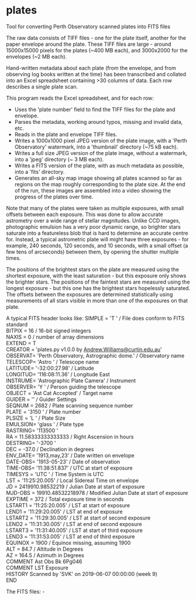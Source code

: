 # plates
Tool for converting Perth Observatory scanned plates into FITS files

The raw data consists of TIFF files - one for the plate itself, another for the
paper envelope around the plate. These TIFF files are large - around 15000x15000 pixels for
the plates (~400 MB each), and 3000x2000 for the envelopes (~2 MB each).

Hand-written metadata about each plate (from the envelope, and from observing log books
written at the time) has been transcribed and collated into an Excel spreadsheet
containing >30 columns of data. Each row describes a single plate scan.

This program reads the Excel spreadsheet, and for each row:
   - Uses the 'plate number' field to find the TIFF files for the plate and envelope.
   - Parses the metadata, working around typos, missing and invalid data, etc.
   - Reads in the plate and envelope TIFF files.
   - Writes a 1000x1000 pixel JPEG version of the plate image, with a 'Perth Observatory'
     watermark, into a 'thumbnail' directory (~75 kB each).
   - Writes a full size JPEG version of the plate image, without a watermark, into a
     'jpeg' directory (~ 3 MB each).
   - Writes a FITS version of the plate, with as much metadata as possible, into a 'fits' 
     directory.
   - Generates an all-sky map image showing all plates scanned so far as regions on the map 
     roughly corresponding to the plate size. At the end of the run, these images are 
     assembled into a video showing the progress of the plates over time.

Note that many of the plates were taken as multiple exposures, with small offsets between
each exposure. This was done to allow accurate astrometry over a wide range of stellar
magnitudes. Unlike CCD images, photographic emulsion has a very poor dynamic range, so 
brighter stars saturate into a featureless blob that is hard to determine an accurate centre
for. Instead, a typical astrometric plate will might have three exposures - for example, 
240 seconds, 120 seconds, and 10 seconds, with a small offset (a few tens of arcseconds)
between them, by opening the shutter multiple times.

The positions of the brightest stars on the plate are measured using the shortest exposure, 
with the least saturation - but this exposure only shows the brighter stars. The positions of
the faintest stars are measured using the longest exposure - but this one has the brightest 
stars hopelessly saturated. The offsets between the exposures are determined statistically
using measurements of all stars visible in more than one of the exposures on that plate.

A typical FITS header looks like:
SIMPLE  = 'T       '           / File does conform to FITS standard             
BITPIX  =                   16 / 16-bit signed integers                         
NAXIS   =                    0 / number of array dimensions                     
EXTEND  =                    T                                                  
CREATOR = 'plates.py v1.0.0 by Andrew.Williams@curtin.edu.au'                   
OBSERVAT= 'Perth Observatory, Astrographic dome.' / Observatory name            
TELESCOP= 'Astro   '           / Telescope name                                 
LATITUDE= '-32:00:27.98'       / Latitude                                       
LONGITUD= '116:08:11.36'       / Longitude East                                 
INSTRUME= 'Astrographic Plate Camera' / Instrument                              
OBSERVER= 'Y       '           / Person guiding the telescope                   
OBJECT  = 'Ast Cat Accepted'   / Target name                                    
GUIDER  = '' / Guider Settings                                                  
SEQNUM  =                 2682 / Plate scanning sequence number                 
PLATE   = '3150    '           / Plate number                                   
PLSIZE  = 'L       '           / Plate Size                                     
EMULSION= 'glass   '           / Plate type                                     
RASTRING= '113500  '                                                            
RA      =    11.58333333333333 / Right Ascension in hours                       
DESTRING= '-3700   '                                                            
DEC     =                -37.0 / Declination in degrees                         
ENV_DATE= '1913,may,23'        / Date written on envelope                       
DATE-OBS= '1913-05-23'         / Date of observation                            
TIME-OBS= '11:38:51.837'       / UTC at start of exposure                       
TIMESYS = 'UTC     '           / Time System is UTC                             
LST     = '11:25:20.005'       / Local Sidereal Time on envelope                
JD      =     2419910.98532219 / Julian Date at start of exposure               
MJD-OBS =    19910.48532218978 / Modified Julian Date at start of exposure      
EXPTIME =                  372 / Total exposure time in seconds                 
LSTART1 = '11:25:20.005'       / LST at start of exposure                       
LEND1   = '11:29:20.005'       / LST at end of exposure                         
LSTART2 = '11:29:30.005'       / LST at start of second exposure                
LEND2   = '11:31:30.005'       / LST at end of second exposure                  
LSTART3 = '11:31:40.005'       / LST at start of third exposure                 
LEND3   = '11:31:53.005'       / LST at end of third exposure                   
EQUINOX =                 1900 / Equinox missing, assuming 1900                 
ALT     =                 84.7 / Altitude in Degrees                            
AZ      =                164.5 / Azimuth in Degrees                             
COMMENT Ast Obs Bk 6Pg046                                                       
COMMENT LST Exposure                                                            
HISTORY Scanned by 'SVK' on 2019-06-07 00:00:00 (week 9)                        
END                                                                   

The FITS files:
    - 
